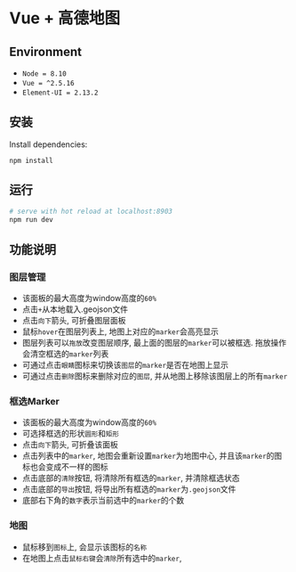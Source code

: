 # Vue + 高德地图

## Environment

- `Node = 8.10`
- `Vue = ^2.5.16`
- `Element-UI = 2.13.2`

## 安装

Install dependencies:
 
    npm install

## 运行

``` bash
# serve with hot reload at localhost:8903
npm run dev
```


## 功能说明
### 图层管理
+ 该面板的最大高度为window高度的`60%`
+ 点击`+`从本地载入.geojson文件
+ 点击`向下`箭头, 可折叠图层面板
+ 鼠标`hover`在图层列表上, 地图上对应的`marker`会高亮显示
+ 图层列表可以`拖放`改变图层顺序, 最上面的图层的`marker`可以被框选. 拖放操作会清空框选的`marker`列表
+ 可通过点击`眼睛`图标来切换该`图层`的`marker`是否在地图上显示
+ 可通过点击`删除`图标来删除对应的`图层`, 并从地图上移除该图层上的所有`marker`

### 框选Marker
+ 该面板的最大高度为window高度的`60%`
+ 可选择框选的形状`圆形`和`矩形`
+ 点击`向下`箭头, 可折叠该面板
+ 点击列表中的`marker`, 地图会重新设置`marker`为地图中心, 并且该`marker`的图标也会变成不一样的图标
+ 点击底部的`清除`按钮, 将清除所有框选的`marker`, 并清除框选状态
+ 点击底部的`导出`按钮, 将导出所有框选的`marker`为`.geojson`文件
+ 底部右下角的`数字`表示当前选中的`marker`的个数

### 地图
+ 鼠标移到`图标`上, 会显示该图标的`名称`
+ 在地图上点击`鼠标右键`会`清除`所有选中的`marker`, 

